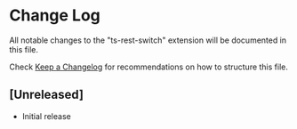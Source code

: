 # Change Log

All notable changes to the "ts-rest-switch" extension will be documented in this file.

Check [Keep a Changelog](http://keepachangelog.com/) for recommendations on how to structure this file.

## [Unreleased]

- Initial release